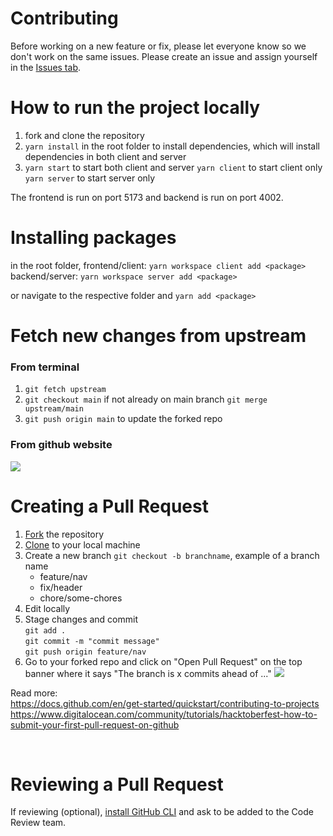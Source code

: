 # Contributing

Before working on a new feature or fix, please let everyone know so we don't work on the same issues. Please create an issue and assign yourself in the [Issues tab](https://assets.digitalocean.com/articles/hfestfirstpr-pr.gif).

# How to run the project locally

1. fork and clone the repository
2. `yarn install` in the root folder to install dependencies, which will install dependencies in both client and server
3. `yarn start` to start both client and server
   `yarn client` to start client only
   `yarn server` to start server only

The frontend is run on port 5173 and backend is run on port 4002.

# Installing packages
in the root folder, 
frontend/client: `yarn workspace client add <package>`
backend/server: `yarn workspace server add <package>`

or navigate to the respective folder and `yarn add <package>`

# Fetch new changes from upstream

### From terminal

1. `git fetch upstream`
2. `git checkout main` if not already on main branch
   `git merge upstream/main`
3. `git push origin main` to update the forked repo

### From github website

[![](https://i.imgur.com/7eLUTJQm.jpg)](https://i.imgur.com/7eLUTJQ.png)

# Creating a Pull Request

1. [Fork](https://docs.github.com/en/get-started/quickstart/fork-a-repo) the repository
2. [Clone](https://docs.github.com/en/get-started/quickstart/fork-a-repo#cloning-your-forked-repository) to your local machine
3. Create a new branch `git checkout -b branchname`, example of a branch name
   - feature/nav
   - fix/header
   - chore/some-chores
4. Edit locally
5. Stage changes and commit <br/>
   `git add .` <br/>
   `git commit -m "commit message"` <br/>
   `git push origin feature/nav`
6. Go to your forked repo and click on "Open Pull Request" on the top banner where it says "The branch is x commits ahead of ..."
   [![](https://i.imgur.com/luSAAVKm.jpg)](https://i.imgur.com/luSAAVK.png)

Read more: <br/>
https://docs.github.com/en/get-started/quickstart/contributing-to-projects <br />
https://www.digitalocean.com/community/tutorials/hacktoberfest-how-to-submit-your-first-pull-request-on-github

<br />

# Reviewing a Pull Request

If reviewing (optional), [install GitHub CLI](https://cli.github.com/) and ask to be added to the Code Review team.